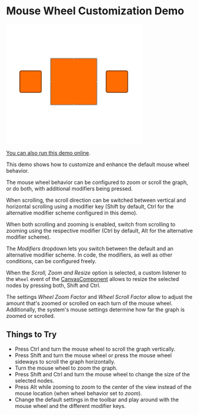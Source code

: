 <!--
 //////////////////////////////////////////////////////////////////////////////
 // @license
 // This file is part of yFiles for HTML.
 // Use is subject to license terms.
 //
 // Copyright (c) by yWorks GmbH, Vor dem Kreuzberg 28,
 // 72070 Tuebingen, Germany. All rights reserved.
 //
 //////////////////////////////////////////////////////////////////////////////
-->
# Mouse Wheel Customization Demo

<img src="../../../doc/demo-thumbnails/mouse-wheel-customization.webp" alt="demo-thumbnail" height="320"/>

[You can also run this demo online](https://www.yfiles.com/demos/input/mousewheel-customization/).

This demo shows how to customize and enhance the default mouse wheel behavior.

The mouse wheel behavior can be configured to zoom or scroll the graph, or do both, with additional modifiers being pressed.

When scrolling, the scroll direction can be switched between vertical and horizontal scrolling using a modifier key (Shift by default, Ctrl for the alternative modifier scheme configured in this demo).

When both scrolling and zooming is enabled, switch from scrolling to zooming using the respective modifier (Ctrl by default, Alt for the alternative modifier scheme).

The _Modifiers_ dropdown lets you switch between the default and an alternative modifier scheme. In code, the modifiers, as well as other conditions, can be configured freely.

When the _Scroll, Zoom and Resize_ option is selected, a custom listener to the `Wheel` event of the [CanvasComponent](https://docs.yworks.com/yfileshtml/#/api/CanvasComponent) allows to resize the selected nodes by pressing both, Shift and Ctrl.

The settings _Wheel Zoom Factor_ and _Wheel Scroll Factor_ allow to adjust the amount that's zoomed or scrolled on each turn of the mouse wheel. Additionally, the system's mouse settings determine how far the graph is zoomed or scrolled.

## Things to Try

- Press Ctrl and turn the mouse wheel to scroll the graph vertically.
- Press Shift and turn the mouse wheel or press the mouse wheel sideways to scroll the graph horizontally.
- Turn the mouse wheel to zoom the graph.
- Press Shift and Ctrl and turn the mouse wheel to change the size of the selected nodes.
- Press Alt while zooming to zoom to the center of the view instead of the mouse location (when wheel behavior set to _zoom_).
- Change the default settings in the toolbar and play around with the mouse wheel and the different modifier keys.
